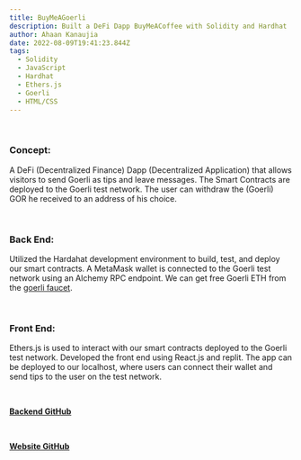 ```yaml
---
title: BuyMeAGoerli
description: Built a DeFi Dapp BuyMeACoffee with Solidity and Hardhat
author: Ahaan Kanaujia
date: 2022-08-09T19:41:23.844Z
tags:
  - Solidity
  - JavaScript
  - Hardhat
  - Ethers.js
  - Goerli
  - HTML/CSS
---
```

<br>

### Concept:

A DeFi (Decentralized Finance) Dapp (Decentralized Application) that allows visitors to send Goerli as tips and leave messages. The Smart Contracts are deployed to the Goerli test network. The user can withdraw the (Goerli) GOR he received to an address of his choice.

<br>

### Back End:

Utilized the Hardahat development environment to build, test, and deploy our smart contracts. A MetaMask wallet is connected to the Goerli test network using an Alchemy RPC endpoint. We can get free Goerli ETH from the [goerli faucet](https://goerlifaucet.com/).

<br>


### Front End:

Ethers.js is used to interact with our smart contracts deployed to the Goerli test network. Developed the front end using React.js and replit. The app can be deployed to our localhost, where users can connect their wallet and send tips to the user on the test network.

<br>

<strong><u>[Backend GitHub](https://github.com/AhaanKanaujia/BuyMeACoffee)

<br>

<strong><u>[Website GitHub](https://github.com/AhaanKanaujia/BuyMeACoffeeWebsite)



 


